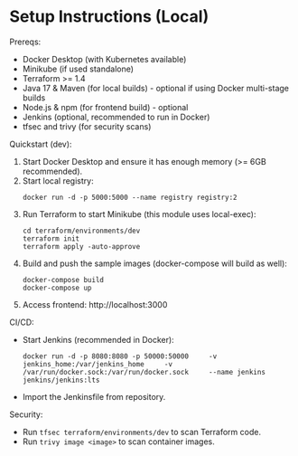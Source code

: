 # Setup Instructions (Local)

Prereqs:
- Docker Desktop (with Kubernetes available)
- Minikube (if used standalone)
- Terraform >= 1.4
- Java 17 & Maven (for local builds) - optional if using Docker multi-stage builds
- Node.js & npm (for frontend build) - optional
- Jenkins (optional, recommended to run in Docker)
- tfsec and trivy (for security scans)

Quickstart (dev):
1. Start Docker Desktop and ensure it has enough memory (>= 6GB recommended).
2. Start local registry:
   ```
   docker run -d -p 5000:5000 --name registry registry:2
   ```
3. Run Terraform to start Minikube (this module uses local-exec):
   ```
   cd terraform/environments/dev
   terraform init
   terraform apply -auto-approve
   ```
4. Build and push the sample images (docker-compose will build as well):
   ```
   docker-compose build
   docker-compose up
   ```
5. Access frontend: http://localhost:3000

CI/CD:
- Start Jenkins (recommended in Docker):
  ```
  docker run -d -p 8080:8080 -p 50000:50000     -v jenkins_home:/var/jenkins_home     -v /var/run/docker.sock:/var/run/docker.sock     --name jenkins jenkins/jenkins:lts
  ```
- Import the Jenkinsfile from repository.

Security:
- Run `tfsec terraform/environments/dev` to scan Terraform code.
- Run `trivy image <image>` to scan container images.

